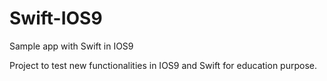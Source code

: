 # Swift-IOS9
Sample app with Swift in IOS9

Project to test new functionalities in IOS9 and Swift for education purpose.

